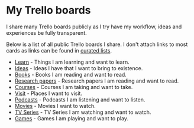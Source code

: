 # My Trello boards
I share many Trello boards publicly as I try have my workflow, ideas and experiences be fully transparent.

Below is a list of all public Trello boards I share. I don't attach links to most cards as links can be found in [curated lists](https://github.com/learn-anything/curated-lists#readme).
- [Learn](https://trello.com/b/cu32qF3q) - Things I am learning and want to learn.
- [Ideas](https://trello.com/b/alB1ryRP) - Ideas I have that I want to bring to existence.
- [Books](https://trello.com/b/MOrnm2aN) - Books I am reading and want to read.
- [Research papers](https://trello.com/b/EKl1Ie3q) - Research papers I am reading and want to read.
- [Courses](https://trello.com/b/KXiTLwSA) - Courses I am taking and want to take.
- [Visit](https://trello.com/b/i8c0hBVu) - Places I want to visit.
- [Podcasts](https://trello.com/b/Wtr04eGQ) - Podcasts I am listening and want to listen.
- [Movies](https://trello.com/b/jFaHJFow) - Movies I want to watch.
- [TV Series](https://trello.com/b/iUtT6wmu) - TV Series I am watching and want to watch.
- [Games](https://trello.com/b/EekGabpj) - Games I am playing and want to play.